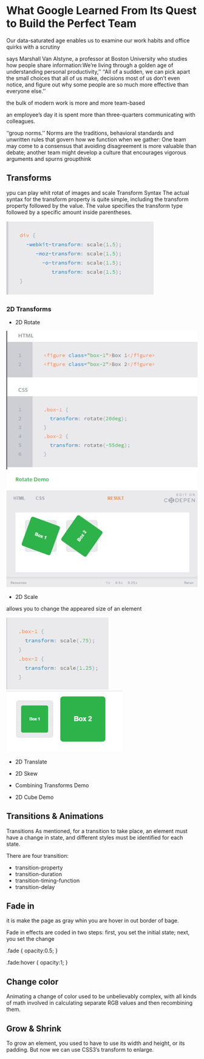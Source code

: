 # What Google Learned From Its Quest to Build the Perfect Team

Our data-saturated age enables us to examine our work habits and office quirks with a scrutiny

says Marshall Van Alstyne, a professor at Boston University who studies how people share information:We’re living through a golden age of understanding personal productivity,’’  ‘‘All of a sudden, we can pick apart the small choices that all of us make, decisions most of us don’t even notice, and figure out why some people are so much more effective than everyone else.’’

the bulk of modern work is more and more team-based

an employee’s day it is spent  more than three-quarters communicating with colleagues.

‘‘group norms.’’ Norms are the traditions, behavioral standards and unwritten rules that govern how we function when we gather: One team may come to a consensus that avoiding disagreement is more valuable than debate; another team might develop a culture that encourages vigorous arguments and spurns groupthink

## Transforms

ypu can play whit rotat of images and scale
Transform Syntax
The actual syntax for the transform property is quite simple, including the transform property followed by the value. The value specifies the transform type followed by a specific amount inside parentheses.

![img](../img/Capture.PNG)

### 2D Transforms
- 2D Rotate

![img](../img/Capture2.PNG)
![img](../img/Capture3.PNG)


- 2D Scale

allows you to change the appeared size of an element

![img](../img/Capture4.PNG)
![img](../img/Capture5.PNG)


- 2D Translate
 
- 2D Skew

- Combining Transforms Demo

- 2D Cube Demo

## Transitions & Animations

Transitions
As mentioned, for a transition to take place, an element must have a change in state, and different styles must be identified for each state.

There are four transition:

- transition-property
- transition-duration
- transition-timing-function
- transition-delay


## Fade in

it is make the page as gray whin you are hover in out border of bage.

Fade in effects are coded in two steps: first, you set the initial state; next, you set the change

.fade
{
        opacity:0.5;
}

.fade:hover
{
        opacity:1;
}


##  Change color

Animating a change of color used to be unbelievably complex, with all kinds of math involved in calculating separate RGB values and then recombining them.

## Grow & Shrink

To grow an element, you used to have to use its width and height, or its padding. But now we can use CSS3’s transform to enlarge.






















